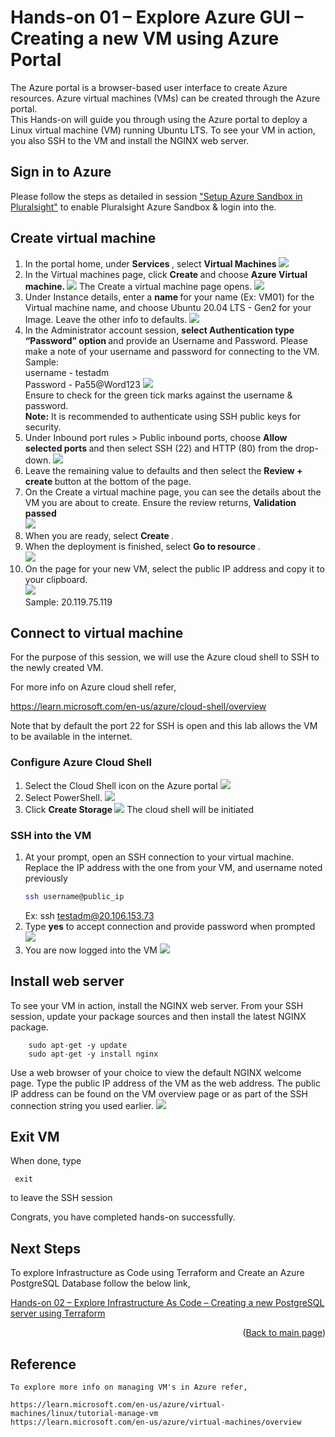 # Hands-on 01 – Explore Azure GUI – Creating a new VM using Azure Portal 

The Azure portal is a browser-based user interface to create Azure resources. Azure virtual machines (VMs) can be created through the Azure portal. </br> 
This Hands-on will guide you through using the Azure portal to deploy a Linux virtual machine (VM) running Ubuntu LTS. To see your VM in action, you also SSH to the VM and install the NGINX web server.

## Sign in to Azure

Please follow the steps as detailed in session <a href="/Azure_Sandbox.md">"Setup Azure Sandbox in Pluralsight"</a> to enable Pluralsight Azure Sandbox & login into the. 

## Create virtual machine

1. In the portal home, under <b>Services </b>, select <b>Virtual Machines </b>
    <img src="images/az_vm01.png">
2. In the Virtual machines page, click <b>Create </b> and choose <b> Azure Virtual machine. </b>
     <img src="images/az_vm02.png">
    The Create a virtual machine page opens.
    <img src="images/az_vm03.png">
3. Under Instance details, enter a <b>name </b> for your name (Ex: VM01) for the Virtual machine name, and choose Ubuntu 20.04 LTS - Gen2 for your Image. Leave the other info to defaults. 
    <img src="images/az_vm04.png">
4. In the Administrator account session, <b> select Authentication type “Password” option </b> and provide an Username and Password.
    Please make a note of your username and password for connecting to the VM. </br>
    Sample: </br>
    username - testadm </br>
    Password - Pa55@Word123
    <img src="images/az_vm05.png">
    <br> Ensure to check for the green tick marks against the username & password. </br>
    <b>Note:</b> It is recommended to authenticate using SSH public keys for security. 
5. Under Inbound port rules > Public inbound ports, choose <b>Allow selected ports </b> and then select SSH (22) and HTTP (80) from the drop-down.
    <img src="images/vm_port.png">
6. Leave the remaining value to defaults and then select the <b> Review + create </b> button at the bottom of the page.
7. On the Create a virtual machine page, you can see the details about the VM you are about to create. Ensure the review returns, <b> Validation passed</b> </br>
    <img src="images/az_vm06.png">
8. When you are ready, select <b> Create </b>.
9. When the deployment is finished, select <b>Go to resource </b>.</br>
    <img src="images/az_vm071.png">
10. On the page for your new VM, select the public IP address and copy it to your clipboard.</br>
    <img src="images/az_vm081.png"> </br>
    Sample: 20.119.75.119

## Connect to virtual machine

For the purpose of this session, we will use the Azure cloud shell to SSH to the newly created VM. 

For more info on Azure cloud shell refer,

https://learn.microsoft.com/en-us/azure/cloud-shell/overview

Note that by default the port 22 for SSH is open and this lab allows the VM to be available in the internet. 

### Configure Azure Cloud Shell

1. Select the Cloud Shell icon on the Azure portal
   <img src="images/az_cs01.png">
2. Select PowerShell.
    <img src="images/az_cs02.png">
3. Click <b> Create Storage </b>
    <img src="images/az_cs03.png">
    The cloud shell will be initiated
        

### SSH into the VM
1. At your prompt, open an SSH connection to your virtual machine. Replace the IP address with the one from your VM, and username noted previously </br>
    ```sh
    ssh username@public_ip
    ```
    Ex: ssh testadm@20.106.153.73
2. Type <b>yes</b> to accept connection and provide password when prompted
    <img src="images/az_csvm01.png">
3. You are now logged into the VM
     <img src="images/az_csvm02.png">

## Install web server

To see your VM in action, install the NGINX web server. From your SSH session, update your package sources and then install the latest NGINX package. </br>
```console
    sudo apt-get -y update 
    sudo apt-get -y install nginx
```
Use a web browser of your choice to view the default NGINX welcome page. Type the public IP address of the VM as the web address. The public IP address can be found on the VM overview page or as part of the SSH connection string you used earlier.
    <img src="images/nginx01.png">


## Exit VM 
When done, type
   ```console
    exit
```
to leave the SSH session

Congrats, you have completed hands-on successfully.

## Next Steps

To explore Infrastructure as Code using Terraform and Create an Azure PostgreSQL Database follow the below link,

<a href="/02_Postgre_tf.md">Hands-on 02 – Explore Infrastructure As Code – Creating a new PostgreSQL server using Terraform</a>

<p align="right">(<a href="/README.md">Back to main page</a>)</p>

## Reference
    To explore more info on managing VM's in Azure refer,

    https://learn.microsoft.com/en-us/azure/virtual-machines/linux/tutorial-manage-vm
    https://learn.microsoft.com/en-us/azure/virtual-machines/overview
    
